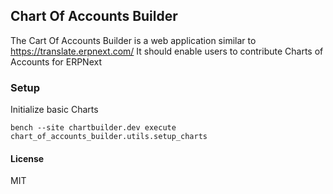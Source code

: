 ## Chart Of Accounts Builder

The Cart Of Accounts Builder is a web application similar to https://translate.erpnext.com/
It should enable users to contribute Charts of Accounts for ERPNext

### Setup 

Initialize basic Charts

    bench --site chartbuilder.dev execute chart_of_accounts_builder.utils.setup_charts    



#### License

MIT

